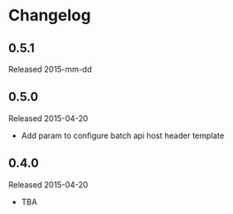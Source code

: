# Changelog

## 0.5.1

Released 2015-mm-dd


## 0.5.0

Released 2015-04-20

 - Add param to configure batch api host header template


## 0.4.0

Released 2015-04-20

 - TBA
